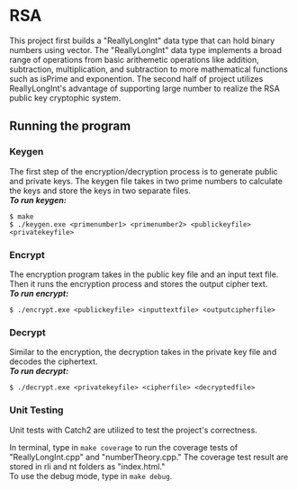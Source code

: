 # RSA 
This project first builds a "ReallyLongInt" data type that can hold binary numbers using vector. The "ReallyLongInt" data type implements a broad range of operations from basic arithemetic operations like addition, subtraction, multiplication, and subtraction to more mathematical functions such as isPrime and exponention. The second half of project utilizes ReallyLongInt's advantage of supporting large number to realize the RSA public key cryptophic system. 



## Running the program  

### Keygen
The first step of the encryption/decryption process is to generate public and private keys. The keygen file takes in two prime numbers to calculate the keys and store the keys in two separate files. 
<br />***To run keygen:***

```
$ make
$ ./keygen.exe <primenumber1> <primenumber2> <publickeyfile> <privatekeyfile>
```


### Encrypt
The encryption program takes in the public key file and an input text file. Then it runs the encryption process and stores the output cipher text.
<br />***To run encrypt:***

```
$ ./encrypt.exe <publickeyfile> <inputtextfile> <outputcipherfile> 
``` 

### Decrypt
Similar to the encryption, the decryption takes in the private key file and decodes the ciphertext.
<br />***To run decrypt:***

```
$ ./decrypt.exe <privatekeyfile> <cipherfile> <decryptedfile> 
``` 

### Unit Testing
Unit tests with Catch2 are utilized to test the project's correctness. 

In terminal, type in `make coverage` to run the coverage tests of "ReallyLongInt.cpp" and "numberTheory.cpp." The coverage test result are stored in rli and nt folders as "index.html."
<br />To use the debug mode, type in `make debug`.












